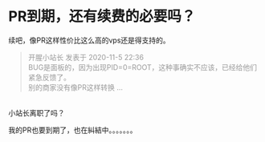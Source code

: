 # PR到期，还有续费的必要吗？


续吧，像PR这样性价比这么高的vps还是得支持的。

<div class="quote"><blockquote><font color="#999999">开腥小站长 发表于 2020-11-5 22:36</font><br />
<font color="#999999">BUG是面板的，因为出现PID=0=ROOT，这种事确实不应该，已经给他们紧急反馈了。<br />
别的商家没有像PR这样转换 ...</font></blockquote></div><br />
小站长离职了吗？

我的PR也要到期了，也在糾結中。。。。。。。
